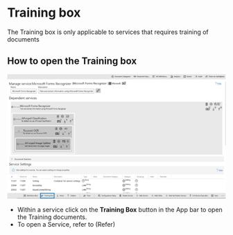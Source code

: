 # Training box

The Training box is only applicable to services that requires training of documents

## How to open the Training box

![](../.gitbook/assets/78%20%281%29.png)

* Within a service click on the **Training Box** button in the App bar to open the Training documents.
* To open a Service, refer to \(Refer\)


